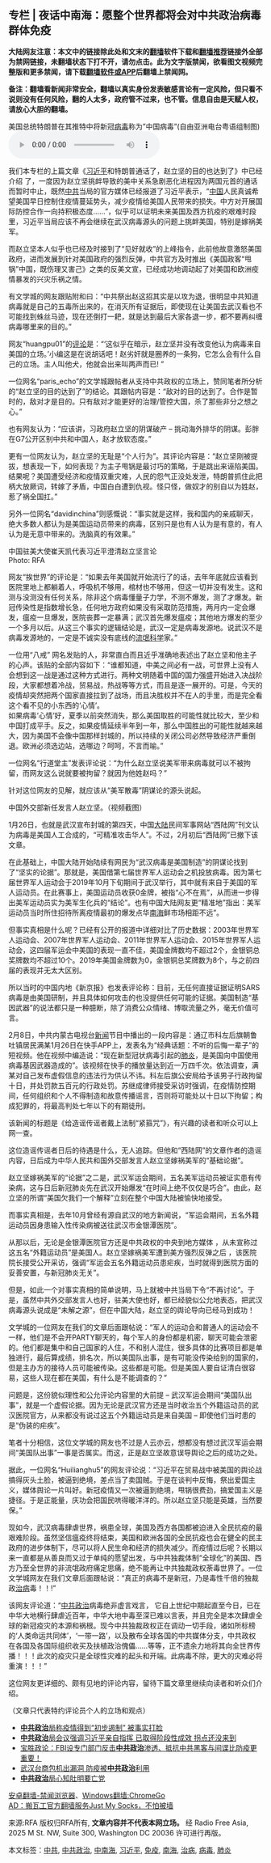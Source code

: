  <h2>专栏 | 夜话中南海：愿整个世界都将会对中共政治病毒群体免疫</h2> <p class="notice"><b>大陆网友注意：本文中的链接除此处和文末的<a href="https://github.com/bannedbook/fanqiang" >翻墙</a>软件下载和<a href="https://github.com/killgcd/justmysocks/blob/master/README.md">翻墙推荐</a>链接外全部为禁网链接，未翻墙状态下打不开，请勿点击。此为文字版禁闻，欲看图文视频完整版和更多禁闻，请下载<a href="https://github.com/bannedbook/fanqiang">翻墙软件或APP</a>后翻墙上禁闻网。</p><p>备注：翻墙看新闻非常安全，翻墙以真实身份发表敏感言论有一定风险，但只看不说则没有任何风险，翻的人太多，政府管不过来，也不管。信息自由是天赋人权，请放心大胆的翻墙。</b></p>  <div class="entry"> <p><span>美国总统特朗普在其推特中将新冠<a href="https://www.bannedbook.org/bnews/tag/%e7%97%85%e6%af%92/" class="st_tag internal_tag" rel="tag" title="标签 病毒 下的日志">病毒</a>称为&#8221;中国病毒&#8221;(自由亚洲电台粤语组制图)</span><audio controls="controls" class="story_audio" type="audio/mpeg" preload="metadata" src="https://www.rfa.org/mandarin/zhuanlan/yehuazhongnanhai/gx-03302020163657.html/M0330-GXEweb.mp3"></audio></p> <p>我们本专栏的上篇文章《<a href="https://www.bannedbook.org/bnews/tag/%e4%b9%a0%e8%bf%91%e5%b9%b3/" class="st_tag internal_tag" rel="tag" title="标签 习近平 下的日志">习近平</a>和特朗普通话了，赵立坚的目的也达到了》中已经介绍 了，一度因为赵立坚挑衅导致的美中关系急剧恶化进程因为两国元首的通话而暂时中止，既然<a href="https://www.bannedbook.org/bnews/tag/%e4%b8%ad%e5%85%b1/" class="st_tag internal_tag" rel="tag" title="标签 中共 下的日志">中共</a>当局的官方媒体已经报道了习近平表示，“<span class='wp_keywordlink_affiliate'><a href="https://www.bannedbook.org/" title="中国" target="_blank">中国</a></span>人民真诚希望美国早日控制住疫情蔓延势头，减少疫情给美国人民带来的损失。中方对开展国际防控合作一向持积极态度……”，似乎可以证明未来美国及西方抗疫的艰难时段里，习近平当局应该不再会继续在武汉病毒源头的问题上挑衅美国，特别是嫁祸美军。</p> <p>而赵立坚本人似乎也已经及时接到了“见好就收”的上峰指令，此前他故意激怒美国政府，进而发展到针对美国政府的强烈反弹，中共官方及时推出《美国政客“甩锅”中国，既伤理又害己》之类的反美文宣，已经成功地调动起了对美国和欧洲疫情暴发的兴灾乐祸之情。</p> <p>有文学城的网友跟贴附和曰：“中共祭出赵这招其实是以攻为退，很明显中共知道病毒就是自己的五毒所出来的，在消灭所有证据后，即使现在让美国去武汉看也不可能找到蛛丝马迹，现在还倒打一耙，就是达到最后大家各退一步，都不要再纠缠病毒哪里来的目的。” </p> <p>网友“huangpu01”的<span class='wp_keywordlink_affiliate'><a href="https://www.bannedbook.org/bnews/comments/" title="新闻评论" target="_blank">评论</a></span>是：“‘这似乎在暗示，赵立坚并没有改变他认为病毒来自美国的立场。’小编这是在说胡话吧！赵劣奸就是圈养的一条狗，它怎么会有什么自己的立场。主人叫他犬，他就会出来叫两声而已! ”</p> <p>一位网名“paris_echo”的文学城跟帖者从支持中共政权的立场上，赞同笔者所分析的“赵立坚的目的达到了”的结论。其跟帖内容是：“敌对的目的达到了。合作是暂时的，敌对才是目的。只有敌对才能更好的治理/管控大国，杀了那些非分之想之心。”</p> <p>也有网友认为：“应该讲，习政府赵立坚的阴谋破产 &#8211; 挑动海外排华的阴谋。彭胖在G7公开区别中共和中国人，赵才放软态度。”</p> <p>更有一位网友认为，赵立坚的无耻是“个人行为”。其评论内容是：“赵立坚刚被提拔，想表现一下，如何表现？为主子甩锅是最讨巧的策略，于是跳出来诬陷美国。结果呢？美国遭受经济和疫情双重灾难，人民的怨气正没处发泄，特朗普抓住此把柄大放厥词，转嫁了矛盾，中国白白遭到仇视。怪只怪，做奴才的别自以为姓赵，惹了祸全国扛。”</p>  <p>另外一位网名“davidinchina”则感慨说：“事实就是这样，我和国内的亲戚聊天，绝大多数人都认为是美国运动员带来的病毒，区别只是也有人认为是有意的，有人认为是无意中带来的。洗脑真的有效果。”</p> <p> <span>中国驻美大使崔天凯代表习近平澄清赵立坚言论</span><br /> <span class="copyright">Photo: RFA</span></p> <p>网友“挨世界”的评论是：“如果去年美国就开始流行了的话，去年年底就应该看到医院里地上都躺着人，呼吸机不够用，棺材也不够用，但这一切并没有发生。这和测与没测没有任何关系，除非这个病毒懂量子力学，不测不爆发，测了才爆发。新冠传染性是指数增长急，任何地方政府如果没有采取防范措施，两月内一定会爆发，瘟疫一旦爆发，医院丧葬一定暴满；武汉首先爆发瘟疫；其他地方爆发的至少一个多月以后。从这三个事实的逻辑结论是，武汉一定是病毒发源地。说武汉不是病毒发源地的，一定是不诚实没有底线的<span class='wp_keywordlink'><a href="https://www.bannedbook.org/forum11/topic282.html" title="禁片：评中国共产党的流氓本性" target="_blank">流氓</a></span><span class='wp_keywordlink'><a href="https://www.bannedbook.org/forum11/topic309.html" title="禁片：“科学”的棍子" target="_blank">科学</a></span>家。”</p> <p>一位用“八戒” 网名发贴的人，非常直白而且近乎准确地表述出了赵立坚和他主子的心声。该贴的全部内容如下：“谁都知道，中美之间必有一战，可世界上没有人会想到这一战是通过这种方式进行。两种文明随着中国的国力强盛开始进入决战阶段，大家都想着冷战，贸易战，热战等等方式，而且是逐一展开的。可是，今天的疫情却突然把两个国家直接拉到了战场，而且决胜权并不在人的手里，而是完全看这个看不见的小东西的‘心情’。<br />如果病毒‘心情’好，夏季以前突然消失，那么美国取胜的可能性就比较大，至少和中国打成平手。反之，如果疫情延续半年到一年，那么中国胜出的可能性就越来越大，因为美国不会像中国那样封城的，所以持续的关闭公司必然导致经济严重倒退。欧洲必须选边站，选哪边？呵呵，不言而喻。”</p> <p>一位网名“行道堂主”发表评论说：“为什么赵立坚说美军带来病毒就可以不被拘留，而网友这么说就要被拘留？就因为他姓赵吗？”</p> <p>针对这位网友的见解，就应该从“美军散毒”阴谋论的源头说起。</p> <p> <span>中国外交部新任发言人赵立坚。（视频截图）</span></p> <p>1月26日，也就是武汉宣布封城的第四天，中国<span class='wp_keywordlink_affiliate'><a href="https://www.bannedbook.org/" title="大陆" target="_blank">大陆</a></span>民间军事网站“西陆网”刊文认为病毒是美国人工合成的，“可精准攻击华人”。不过，2月初后“西陆网”已撤下该文章。</p>  <p>在此基础上，中国大陆开始陆续有网民为“武汉病毒是美国制造”的阴谋论找到了“坚实的论据”。那就是，美国借第七届世界军人运动会之机投放病毒。因为第七届世界军人运动会于2019年10月下旬期间于武汉举行，其中就有来自于美国的军人运动员。在此赛事上，美国运动员收获0金牌，被指“心不在焉”，从而进一步得出美军运动员实为美军生化兵的“结论”。也有中国大陆网友更“精准地”指出：美军运动员当时所住招待所离疫情最初的爆发点华<a href="https://www.bannedbook.org/bnews/tag/%e5%8d%97%e6%b5%b7/" class="st_tag internal_tag" rel="tag" title="标签 南海 下的日志">南海</a>鲜市场相距不远”。</p> <p>但事实真相是什么呢？已经有公开的报道中详细对比了历史数据：2003年世界军人运动会、2007年世界军人运动会、2011年世界军人运动会、2015年世界军人运动会，这四届军运会中美国的表现一直不佳，美国金牌数均不超过2个，金银铜总奖牌数均不超过10个。2019年美国金牌数为0，金银铜总奖牌数为8个，与之前四届的表现并无太大区别。</p> <p>所以当时的中国内地《新京报》也发表评论称：目前，无任何直接证据证明SARS病毒是由美国研制，并且具体如何攻击的也没提供任何可能的证据。美国制造“基因武器”的说法都只是一种臆断，除了消费公众情绪、博取流量之外，毫无价值可言。 </p> <p>2月8日，中共内蒙古电视台<span class='wp_keywordlink_affiliate'><a href="https://www.bannedbook.org/" title="新闻">新闻</a></span>节目中播出的一段内容是：通辽市科左后旗朝鲁吐镇居民满某1月26日在快手APP上，发表名为“经典话题：不听的后悔一辈子”的短视频。他在视频中编造说：“现在新型冠状病毒引起的<a href="https://www.bannedbook.org/bnews/tag/%e8%82%ba%e7%82%8e/" class="st_tag internal_tag" rel="tag" title="标签 肺炎 下的日志">肺炎</a>，是美国向中国使用病毒基因武器造成的”。该视频在快手的播放量达到近一万四千次。依法调查，满某对自己发布虚假信息的违法行为供认不讳。科左后旗公安局给予该男子行政拘留十日，并处罚款五百元的行政处罚。苏继成律师接受采访时强调，在疫情防控期间，任何组织和个人不得制造和故意传播谣言，否则将可能处以十日以下拘留；构成犯罪的，将最高判处七年以下的有期徒刑。</p> <p>该新闻的标题是《给造谣传谣者戴上法制“紧箍咒”》，有兴趣的读者和听众可以上网一查。</p> <p>这位造谣传谣者日后的待遇是什么，无人追踪。但他和“西陆网”的文章作者的造谣内容，日后成为中华人民共和国外交部发言人赵立坚嫁祸美军的“基础论据”。</p> <p>赵立坚嫁祸美军的“论据”之二是，武汉军运会期间，五名美军运动员被证实患有传染病，这与日后新冠肺炎先在武汉开始爆发“在时间上绝不仅仅是巧合”。由此，赵立坚的所谓“美国欠我们一个解释”立刻在整个中国大陆被愉快地接受。</p> <p>而事实真相是，去年10月曾经有源自武汉的地方新闻说，“军运会期间，五名外籍运动员因身患输入性传染病被送往武汉市金银潭医院”。</p>  <p>从那以后，无论是金银潭医院官方还是中共政权的中央到地方媒体 ，从未宣称过这五名“外籍运动员”是美国人。赵立坚嫁祸美军遭到美方强烈反弹之后 ，该医院院长接受公开采访，强调“军运会五名外籍运动员患疟疾，当时就得到医院方面的妥善安置，与新冠肺炎无关”。</p> <p>但是，如此一个对事实真相的简单说明，马上就被中共当局下令“不再讨论”。于是，虽然中共外交部发言人也好，驻美大使也好，都已经貌似公允地表态，把武汉病毒源头说成是“未解之源”，但在中国大陆，赵立坚的舆论导向已经马到成功！</p> <p>文学城的一位网友在我们的文章后面跟帖说：“军人的运动会和普通人的运动会不一样，他们是不会开PARTY聊天的，每个军人的身份都是机密，聊天可能会泄密的。他们都是集中和自己国家的人住，不和别人混住，很多具体的比赛项目都是单独进行，最后算成绩，排名次，所以美国队出事，是有可能没传染给别的国家的，但是主办方的接待人员可能被传染。这些都是可能。但是美国人要自证清白很容易，这些人现在都在美国，有什么是不能调查的？”</p> <p>问题是，这份貌似理性和公允评论内容里的大前提 &#8211; 武汉军运会期间“美国队出事”，就是一个虚假论据。因为无论是武汉官方还是当时收治五个外籍运动员的武汉医院官方，从来都没有说过这五个外籍运动员是来自美国 &#8211; 即使他们当时患的是“伪装的疟疾”。</p> <p>笔者十分相信，这位文学城的网友也不过是人云亦云，想都没有想过武汉军运会期间“美国队出事”一事是否属实。而这，正是赵立坚故意误导舆论之后的成功之处。</p> <p>据此，一位网名“Huilianghu5”的网友评论说：“习近平在贸易战中被美国的舆论战搞得灰头土脸，被逼到绝境，差点当了卖国贼。于是在谈判中反悔，祭出爱国主义，媒体舆论一片叫好。新冠疫情又一次被逼到绝境，甩锅很费劲，搞爱国主义是捷径。于是正能量，庆功会把国民哄得暖洋洋的。所以赵立坚只能是英雄，当然要保。”</p> <p>现如今，武汉病毒肆虐世界，祸患全球，美国及西方各国都被迫进入全民抗疫的最艰难阶段。虽然坚信瘟疫终将结束，美国和欧洲各国的全民抗疫也会在健全的民主政府的进步体制下，尽可以将人民生命和经济的损失减少。而疫情过后呢？长期以来一直都是从善良而又过于单纯的愿望出发，与中共独裁体制“全球化”的美国、西方乃至全世界的非流氓政府痛定思痛，绝不能再让中共独裁政权荼毒世界了。一位文学城网友在我们文章后面跟帖说：“真正的病毒不是新冠，乃是毒性千倍的独裁政<a href="https://www.bannedbook.org/bnews/tag/%e6%b2%bb%e7%97%85/" class="st_tag internal_tag" rel="tag" title="标签 治病 下的日志">治病</a>毒！！!”</p> <p>该网友评论道：“<a href="https://www.bannedbook.org/bnews/tag/%E4%B8%AD%E5%85%B1%E6%94%BF%E6%B2%BB/" class="st_tag internal_tag" rel="tag" title="标签 中共政治 下的日志">中共政治</a>病毒绝非虚言戏言， 它自上世纪中期起直至今日，已在中华大地横行肆虐近百年，中华大地中毒至深已难以言表，并且完全是本次肆虐全球的新冠疫灾的本源和祸根。现今中共独裁政权正在调动一切手段，诸如所标榜的‘人类命运共同体’，‘一带一路’，以及散布全球各国的中共媒体分支，中共政权在各国及各国际组织收买及扶植政治傀儡……等等，正不遗余力地将其向全世界传播！！！此次的疫灾只是全球性灾难的起头和开端。此病毒不除，更大的灾难必将重演！！！”</p>  <p>这位网友更详细的、颇有见地的评论内容，留待下篇文章里继续向读者和听众们介绍。</p> <p>（文章只代表特约评论员个人的立场和观点）</p> <ul class='op-related-articles' title='相关阅读'> <li><a href='https://www.bannedbook.org/bnews/cnnews/20200222/1281636.html' target='_blank'><b>中共政治</b>局称疫情得到“初步遏制” 被事实打脸</a></li> <li><a href='https://www.bannedbook.org/bnews/cbnews/20200222/1281423.html' target='_blank'><b>中共政治</b>局会议强调习近平亲自指挥 已取得阶段性成效 拐点还没来到</a></li> <li><a href='https://www.bannedbook.org/bnews/bannedvideo/20200213/1275915.html' target='_blank'>宝胜政论：FBI设专门部门反击<b>中共政治</b>渗透、抵抗中共黑客与间谍比防疫更重要！</a></li> <li><a href='https://www.bannedbook.org/bnews/taiwannews/20200207/1272672.html' target='_blank'>武汉台商包机出漏洞 防疫被<b>中共政治</b>利用</a></li> <li><a href='https://www.bannedbook.org/bnews/topimagenews/20200130/1267878.html' target='_blank'><b>中共政治</b>局心知肚明要亡党</a></li> </ul> <div class="texttj"> <a href="https://github.com/bannedbook/fanqiang/wiki/%E5%AE%89%E5%8D%93%E7%BF%BB%E5%A2%99-%E7%A6%81%E9%97%BB%E6%B5%8F%E8%A7%88%E5%99%A8" target="_blank">安卓翻墙-禁闻浏览器</a>、<a href="https://github.com/bannedbook/fanqiang/wiki/Chrome%E4%B8%80%E9%94%AE%E7%BF%BB%E5%A2%99%E5%8C%85" target="_blank">Windows翻墙:ChromeGo</a><br/> <a href="https://github.com/killgcd/justmysocks/blob/master/README.md" target="_blank">AD：搬瓦工官方翻墙服务Just My Socks，不怕被墙</a> </div><p>来源:RFA  版权归RFA所有, <strong>文章内容并不代表本网立场。</strong>  经 Radio Free Asia, 2025 M St. NW, Suite 300, Washington DC 20036 许可进行再版。</p><a name='sharetosocial'></a>           </div><!--END ENTRY--> <div class="postfooter"> <div>本文标签：<a href="https://www.bannedbook.org/bnews/tag/%e4%b8%ad%e5%85%b1/" rel="tag">中共</a>, <a href="https://www.bannedbook.org/bnews/tag/%E4%B8%AD%E5%85%B1%E6%94%BF%E6%B2%BB/" rel="tag">中共政治</a>, <a href="https://www.bannedbook.org/bnews/tag/%e4%b8%ad%e5%8d%97%e6%b5%b7/" rel="tag">中南海</a>, <a href="https://www.bannedbook.org/bnews/tag/%e4%b9%a0%e8%bf%91%e5%b9%b3/" rel="tag">习近平</a>, <a href="https://www.bannedbook.org/bnews/tag/%E5%85%8D%E7%96%AB/" rel="tag">免疫</a>, <a href="https://www.bannedbook.org/bnews/tag/%e5%8d%97%e6%b5%b7/" rel="tag">南海</a>, <a href="https://www.bannedbook.org/bnews/tag/%e6%b2%bb%e7%97%85/" rel="tag">治病</a>, <a href="https://www.bannedbook.org/bnews/tag/%e7%97%85%e6%af%92/" rel="tag">病毒</a>, <a href="https://www.bannedbook.org/bnews/tag/%e8%82%ba%e7%82%8e/" rel="tag">肺炎</a></div>  </div><!--END POSTFOOTER--> 